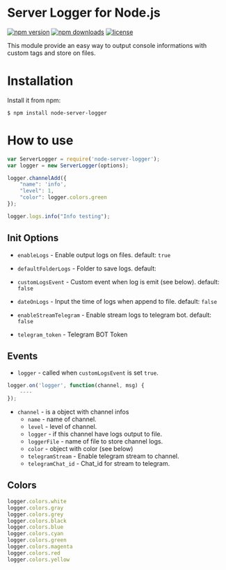 # Server Logger for Node.js
[![npm version](https://img.shields.io/npm/v/server-logger.svg)](https://www.npmjs.com/package/server-logger)
[![npm downloads](https://img.shields.io/npm/dm/server-logger.svg)](https://npmjs.com/package/server-logger)
[![license](https://img.shields.io/npm/l/server-logger.svg)](https://github.com/lucasgolino/node-server-logger/blob/master/LICENSE)


This module provide an easy way to output console informations with custom tags and store on files.

# Installation

Install it from npm:
	
	$ npm install node-server-logger

# How to use
	
```js
var ServerLogger = require('node-server-logger');
var logger = new ServerLogger(options);

logger.channelAdd({
	"name": 'info',
	"level": 1,
	"color": logger.colors.green
});

logger.logs.info("Info testing");
```

## Init Options
- `enableLogs` - Enable output logs on files. default: `true`
- `defaultFolderLogs` - Folder to save logs. default: ` `
- `customLogsEvent` - Custom event when log is emit (see below). default: `false`
- `dateOnLogs` - Input the time of logs when append to file. default: `false`

- `enableStreamTelegram` - Enable stream logs to telegram bot. default: `false`
- `telegram_token` - Telegram BOT Token

## Events
- `logger` - called when `customLogsEvent` is set `true`.

```js
logger.on('logger', function(channel, msg) {
	----
});
```

- `channel` - is a object with channel infos
	- `name` - name of channel.
	- `level` - level of channel.
	- `logger` - if this channel have logs output to file.
	- `loggerFile` - name of file to store channel logs.
	- `color` - object with color (see below)
	- `telegramStream` - Enable telegram stream to channel.
	- `telegramChat_id` - Chat_id for stream to telegram.

## Colors

```js
logger.colors.white
logger.colors.gray
logger.colors.grey
logger.colors.black
logger.colors.blue
logger.colors.cyan
logger.colors.green
logger.colors.magenta
logger.colors.red
logger.colors.yellow
```
